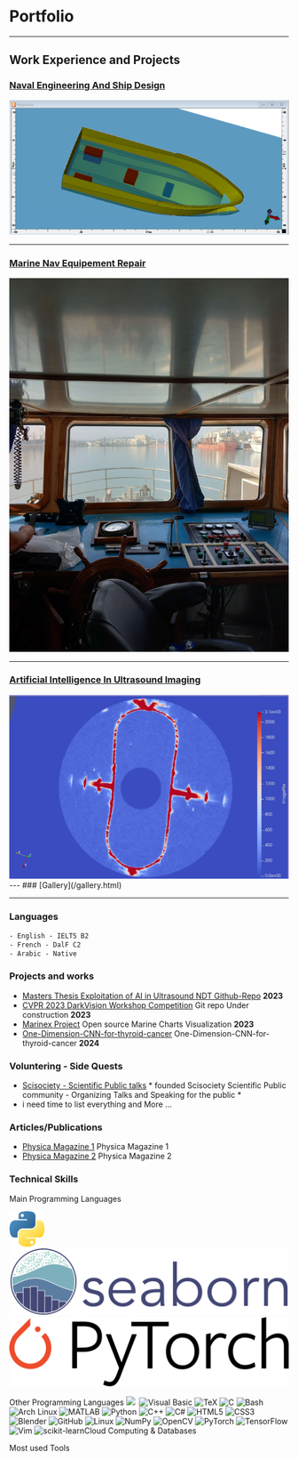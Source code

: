 # Portfolio 

---

## Work Experience and Projects

### [Naval Engineering And Ship Design](/page_2)
<img src="images/naval/model.png?raw=true"/>

---
### [Marine Nav Equipement Repair](/page_1)
<img src="images/Marine/1.jpg?raw=true"/>

---
### [Artificial Intelligence In Ultrasound Imaging ](/page_3)
<img src="images/AI/1.jpg?raw=true"/>
---
### [Gallery](/gallery.html)


---
### Languages

    - English - IELTS B2
    - French - DalF C2
    - Arabic - Native
  
### Projects and works

- [Masters Thesis Exploitation of AI in Ultrasound NDT Github-Repo](https://github.com/sahlidjouad/Masters-NDT-AI/) **2023**    
- [CVPR 2023 DarkVision Workshop Competition](https://www.cvpr2023-dl-ultrasound.com/) Git repo Under construction **2023**
- [Marinex Project](https://github.com/sahlidjouad/Marinex) Open source Marine Charts Visualization **2023**
- [One-Dimension-CNN-for-thyroid-cancer](https://github.com/sahlidjouad/One-Dimension-CNN-for-thyroid-cancer) One-Dimension-CNN-for-thyroid-cancer **2024**


### Voluntering - Side Quests
- [Scisociety - Scientific Public talks](https://www.instagram.com/scisociety/) * founded Scisociety Scientific Public community - Organizing Talks and Speaking for the public *
- i need time to list everything and More ...

### Articles/Publications

 - [Physica Magazine 1](https://www.calameo.com/read/0051282113d00f28ad4d2) Physica Magazine 1
 - [Physica Magazine 2](https://www.calameo.com/read/005128211073ff1b10349) Physica Magazine 2

### Technical Skills

Main Programming Languages

![](/images/logos/python.png)
![](/images/logos/seaborn.svg)
![](/images/logos/pytorch.svg)

Other Programming Languages
![](/images/logos/c-greyscale.svg )
![]()
![Visual Basic](https://cdn.jsdelivr.net/gh/devicons/devicon@latest/icons/visualbasic/visualbasic-original.svg)
![TeX](https://cdn.jsdelivr.net/gh/devicons/devicon@latest/icons/tex/tex-original.svg)
![C](https://cdn.jsdelivr.net/gh/devicons/devicon@latest/icons/c/c-original.svg)
![Bash](https://cdn.jsdelivr.net/gh/devicons/devicon@latest/icons/bash/bash-original.svg)
![Arch Linux](https://cdn.jsdelivr.net/gh/devicons/devicon@latest/icons/archlinux/archlinux-original.svg)
![MATLAB](https://cdn.jsdelivr.net/gh/devicons/devicon@latest/icons/matlab/matlab-original.svg)
![Python](https://cdn.jsdelivr.net/gh/devicons/devicon@latest/icons/python/python-original-wordmark.svg)
![C++](https://cdn.jsdelivr.net/gh/devicons/devicon@latest/icons/cplusplus/cplusplus-original.svg)
![C#](https://cdn.jsdelivr.net/gh/devicons/devicon@latest/icons/csharp/csharp-original.svg)
![HTML5](https://cdn.jsdelivr.net/gh/devicons/devicon@latest/icons/html5/html5-original-wordmark.svg)
![CSS3](https://cdn.jsdelivr.net/gh/devicons/devicon@latest/icons/css3/css3-original.svg)
![Blender](https://cdn.jsdelivr.net/gh/devicons/devicon@latest/icons/blender/blender-original-wordmark.svg)
![GitHub](https://cdn.jsdelivr.net/gh/devicons/devicon@latest/icons/github/github-original-wordmark.svg)
![Linux](https://cdn.jsdelivr.net/gh/devicons/devicon@latest/icons/linux/linux-original.svg)
![NumPy](https://cdn.jsdelivr.net/gh/devicons/devicon@latest/icons/numpy/numpy-original-wordmark.svg)
![OpenCV](https://cdn.jsdelivr.net/gh/devicons/devicon@latest/icons/opencv/opencv-original.svg)
![PyTorch](https://cdn.jsdelivr.net/gh/devicons/devicon@latest/icons/pytorch/pytorch-original.svg)
![TensorFlow](https://cdn.jsdelivr.net/gh/devicons/devicon@latest/icons/tensorflow/tensorflow-original.svg)
![Vim](https://cdn.jsdelivr.net/gh/devicons/devicon@latest/icons/vim/vim-original.svg)
![scikit-learn](https://cdn.jsdelivr.net/gh/devicons/devicon@latest/icons/scikitlearn/scikitlearn-original.svg)Cloud Computing & Databases


Most used Tools


